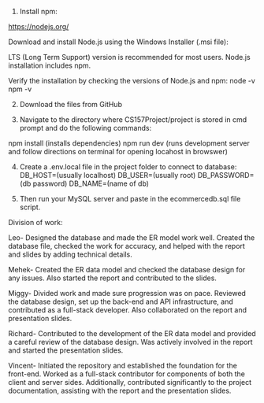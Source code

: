 1. Install npm:

https://nodejs.org/

Download and install Node.js using the Windows Installer (.msi file):

LTS (Long Term Support) version is recommended for most users.
Node.js installation includes npm.

Verify the installation by checking the versions of Node.js and npm:
node -v
npm -v

2. Download the files from GitHub

3. Navigate to the directory where CS157Project/project is stored in cmd prompt and do the following commands:

npm install (installs dependencies)
npm run dev (runs development server and follow directions on terminal for opening locahost in browswer)

4. Create a .env.local file in the project folder to connect to database:
DB_HOST=(usually localhost)
DB_USER=(usually root)
DB_PASSWORD=(db password)
DB_NAME=(name of db)

5. Then run your MySQL server and paste in the ecommercedb.sql file script.


Division of work:

Leo- Designed the database and made the ER model work well. Created the database file, checked the work for accuracy, and helped with the report and slides by adding technical details.

Mehek- Created the ER data model and checked the database design for any issues. Also started the report and contributed to the slides.

Miggy- Divided work and made sure progression was on pace. Reviewed the database design, set up the back-end and API infrastructure, and contributed as a full-stack developer. Also collaborated on the report and presentation slides.

Richard- Contributed to the development of the ER data model and provided a careful review of the database design. Was actively involved in the report and started the presentation slides.

Vincent- Initiated the repository and established the foundation for the front-end. Worked as a full-stack contributor for components of both the client and server sides. Additionally, contributed significantly to the project documentation, assisting with the report and the presentation slides.

